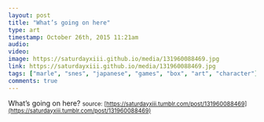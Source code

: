 ```yaml
---
layout: post
title: "What’s going on here"
type: art
timestamp: October 26th, 2015 11:21am
audio: 
video: 
image: https://saturdayxiii.github.io/media/131960088469.jpg
link: https://saturdayxiii.github.io/media/131960088469.jpg
tags: ["marle", "snes", "japanese", "games", "box", "art", "character"]
comments: true
---
```

What’s going on here?
<small>source: [https://saturdayxiii.tumblr.com/post/131960088469](https://saturdayxiii.tumblr.com/post/131960088469)</small>